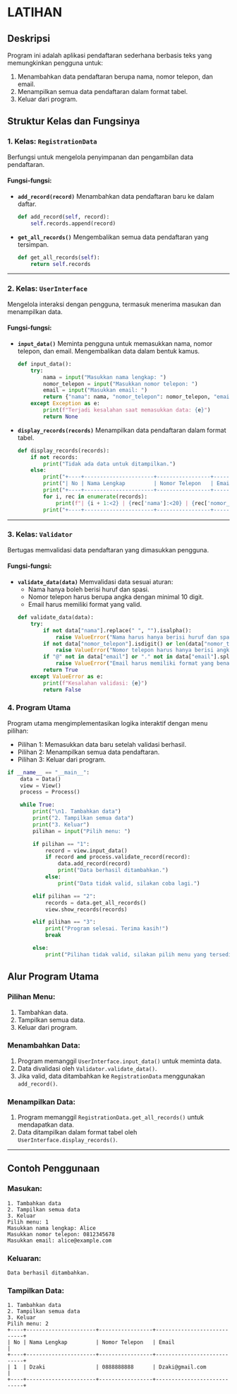 
# LATIHAN 
## Deskripsi
Program ini adalah aplikasi pendaftaran sederhana berbasis teks yang memungkinkan pengguna untuk:
1. Menambahkan data pendaftaran berupa nama, nomor telepon, dan email.
2. Menampilkan semua data pendaftaran dalam format tabel.
3. Keluar dari program.

## Struktur Kelas dan Fungsinya

### 1. Kelas: `RegistrationData`
Berfungsi untuk mengelola penyimpanan dan pengambilan data pendaftaran.

#### Fungsi-fungsi:
- **`add_record(record)`**
  Menambahkan data pendaftaran baru ke dalam daftar.
  ```python
  def add_record(self, record):
      self.records.append(record)
  ```

- **`get_all_records()`**
  Mengembalikan semua data pendaftaran yang tersimpan.
  ```python
  def get_all_records(self):
      return self.records
  ```

---

### 2. Kelas: `UserInterface`
Mengelola interaksi dengan pengguna, termasuk menerima masukan dan menampilkan data.

#### Fungsi-fungsi:
- **`input_data()`**
  Meminta pengguna untuk memasukkan nama, nomor telepon, dan email. Mengembalikan data dalam bentuk kamus.
  ```python
  def input_data():
      try:
          nama = input("Masukkan nama lengkap: ")
          nomor_telepon = input("Masukkan nomor telepon: ")
          email = input("Masukkan email: ")
          return {"nama": nama, "nomor_telepon": nomor_telepon, "email": email}
      except Exception as e:
          print(f"Terjadi kesalahan saat memasukkan data: {e}")
          return None
  ```

- **`display_records(records)`**
  Menampilkan data pendaftaran dalam format tabel.
  ```python
  def display_records(records):
      if not records:
          print("Tidak ada data untuk ditampilkan.")
      else:
          print("+----+----------------------+-----------------+----------------------------+")
          print("| No | Nama Lengkap         | Nomor Telepon   | Email                      |")
          print("+----+----------------------+-----------------+----------------------------+")
          for i, rec in enumerate(records):
              print(f"| {i + 1:<2} | {rec['nama']:<20} | {rec['nomor_telepon']:<15} | {rec['email']:<26} |")
          print("+----+----------------------+-----------------+----------------------------+")
  ```

---

### 3. Kelas: `Validator`
Bertugas memvalidasi data pendaftaran yang dimasukkan pengguna.

#### Fungsi-fungsi:
- **`validate_data(data)`**
  Memvalidasi data sesuai aturan:
  - Nama hanya boleh berisi huruf dan spasi.
  - Nomor telepon harus berupa angka dengan minimal 10 digit.
  - Email harus memiliki format yang valid.
  ```python
  def validate_data(data):
      try:
          if not data["nama"].replace(" ", "").isalpha():
              raise ValueError("Nama harus hanya berisi huruf dan spasi.")
          if not data["nomor_telepon"].isdigit() or len(data["nomor_telepon"]) < 10:
              raise ValueError("Nomor telepon harus hanya berisi angka dan minimal 10 digit.")
          if "@" not in data["email"] or "." not in data["email"].split("@")[-1]:
              raise ValueError("Email harus memiliki format yang benar (mengandung '@' dan domain).")
          return True
      except ValueError as e:
          print(f"Kesalahan validasi: {e}")
          return False
  ```
### 4. Program Utama

Program utama mengimplementasikan logika interaktif dengan menu pilihan:
  - Pilihan 1: Memasukkan data baru setelah validasi berhasil.
  - Pilihan 2: Menampilkan semua data pendaftaran.
  - Pilihan 3: Keluar dari program.

```python
if __name__ == "__main__":
    data = Data()
    view = View()
    process = Process()

    while True:
        print("\n1. Tambahkan data")
        print("2. Tampilkan semua data")
        print("3. Keluar")
        pilihan = input("Pilih menu: ")

        if pilihan == "1":
            record = view.input_data()
            if record and process.validate_record(record):
                data.add_record(record)
                print("Data berhasil ditambahkan.")
            else:
                print("Data tidak valid, silakan coba lagi.")

        elif pilihan == "2":
            records = data.get_all_records()
            view.show_records(records)

        elif pilihan == "3":
            print("Program selesai. Terima kasih!")
            break

        else:
            print("Pilihan tidak valid, silakan pilih menu yang tersedia.")
```

## Alur Program Utama

### Pilihan Menu:
1. Tambahkan data.
2. Tampilkan semua data.
3. Keluar dari program.

### Menambahkan Data:
1. Program memanggil `UserInterface.input_data()` untuk meminta data.
2. Data divalidasi oleh `Validator.validate_data()`.
3. Jika valid, data ditambahkan ke `RegistrationData` menggunakan `add_record()`.

### Menampilkan Data:
1. Program memanggil `RegistrationData.get_all_records()` untuk mendapatkan data.
2. Data ditampilkan dalam format tabel oleh `UserInterface.display_records()`.

---

## Contoh Penggunaan

### Masukan:
```
1. Tambahkan data
2. Tampilkan semua data
3. Keluar
Pilih menu: 1
Masukkan nama lengkap: Alice
Masukkan nomor telepon: 0812345678
Masukkan email: alice@example.com
```

### Keluaran:
```
Data berhasil ditambahkan.
```

### Tampilkan Data:
```
1. Tambahkan data
2. Tampilkan semua data
3. Keluar
Pilih menu: 2
+----+----------------------+-----------------+----------------------------+
| No | Nama Lengkap         | Nomor Telepon   | Email                      |
+----+----------------------+-----------------+----------------------------+
| 1  | Dzaki                | 0888888888      | Dzaki@gmail.com            |
+----+----------------------+-----------------+----------------------------+
```

